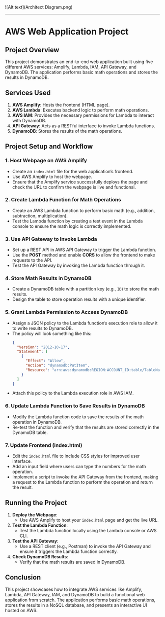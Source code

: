 ![Alt text](Architect Diagram.png)

---
# AWS Web Application Project

## Project Overview
This project demonstrates an end-to-end web application built using five different AWS services: Amplify, Lambda, IAM, API Gateway, and DynamoDB. The application performs basic math operations and stores the results in DynamoDB.

## Services Used
1. **AWS Amplify**: Hosts the frontend (HTML page).
2. **AWS Lambda**: Executes backend logic to perform math operations.
3. **AWS IAM**: Provides the necessary permissions for Lambda to interact with DynamoDB.
4. **API Gateway**: Acts as a RESTful interface to invoke Lambda functions.
5. **DynamoDB**: Stores the results of the math operations.

## Project Setup and Workflow

### 1. Host Webpage on AWS Amplify
- Create an `index.html` file for the web application’s frontend.
- Use AWS Amplify to host the webpage.
- Ensure that the Amplify service successfully deploys the page and check the URL to confirm the webpage is live and functional.

### 2. Create Lambda Function for Math Operations
- Create an AWS Lambda function to perform basic math (e.g., addition, subtraction, multiplication).
- Test the Lambda function by creating a test event in the Lambda console to ensure the math logic is correctly implemented.

### 3. Use API Gateway to Invoke Lambda
- Set up a REST API in AWS API Gateway to trigger the Lambda function.
- Use the **POST** method and enable **CORS** to allow the frontend to make requests to the API.
- Test the API Gateway by invoking the Lambda function through it.

### 4. Store Math Results in DynamoDB
- Create a DynamoDB table with a partition key (e.g., `ID`) to store the math results.
- Design the table to store operation results with a unique identifier.

### 5. Grant Lambda Permission to Access DynamoDB
- Assign a JSON policy to the Lambda function’s execution role to allow it to write results to DynamoDB.
- The policy will look something like this:
  ```json
  {
    "Version": "2012-10-17",
    "Statement": [
      {
        "Effect": "Allow",
        "Action": "dynamodb:PutItem",
        "Resource": "arn:aws:dynamodb:REGION:ACCOUNT_ID:table/TableName"
      }
    ]
  }
  ```
- Attach this policy to the Lambda execution role in AWS IAM.

### 6. Update Lambda Function to Save Results in DynamoDB
- Modify the Lambda function code to save the results of the math operation in DynamoDB.
- Re-test the function and verify that the results are stored correctly in the DynamoDB table.

### 7. Update Frontend (index.html)
- Edit the `index.html` file to include CSS styles for improved user interface.
- Add an input field where users can type the numbers for the math operation.
- Implement a script to invoke the API Gateway from the frontend, making a request to the Lambda function to perform the operation and return the result.

## Running the Project

1. **Deploy the Webpage**:
   - Use AWS Amplify to host your `index.html` page and get the live URL.
2. **Test the Lambda Function**:
   - Test the Lambda function locally using the Lambda console or AWS CLI.
3. **Test the API Gateway**:
   - Use a REST client (e.g., Postman) to invoke the API Gateway and ensure it triggers the Lambda function correctly.
4. **Check DynamoDB Results**:
   - Verify that the math results are saved in DynamoDB.

## Conclusion
This project showcases how to integrate AWS services like Amplify, Lambda, API Gateway, IAM, and DynamoDB to build a functional web application from scratch. The application performs basic math operations, stores the results in a NoSQL database, and presents an interactive UI hosted on AWS.

